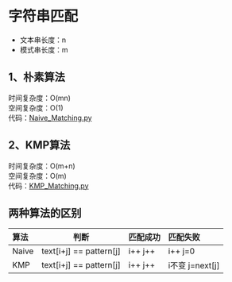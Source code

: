 # 字符串匹配

- 文本串长度：n
- 模式串长度：m

## 1、朴素算法
时间复杂度：O(mn)  
空间复杂度：O(1)  
代码：[Naive_Matching.py](Code/String/Naive_Matching.py)

## 2、KMP算法
时间复杂度：O(m+n)  
空间复杂度：O(m)  
代码：[KMP_Matching.py](Code/String/KMP_Matching.py)

## 两种算法的区别

| 算法  | 判断                    | 匹配成功 | 匹配失败        |
| :---  | :---:                   | :---     | :---            |
| Naive | text[i+j] == pattern[j] | i++  j++ | i++   j=0       |
| KMP   | text[i+j] == pattern[j] | i++  j++ | i不变 j=next[j] |
